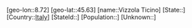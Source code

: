 ﻿---
location: [45.63,8.72]
type: City
tags:
- geo/City


SpocWebEntityId: 35333
isDeleted: false
confidential: public

---
[geo-lon::8.72]
[geo-lat::45.63]
[name::Vizzola Ticino]
[State::]
[Country::[Italy](geo/Continent/Europe/Italy.md)]
[StateId::]
[Population::]
[Unknown::]

